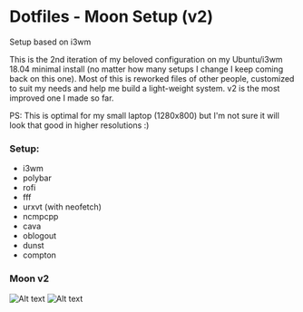 # Dotfiles - Moon Setup (v2)
Setup based on i3wm

This is the 2nd iteration of my beloved configuration on my Ubuntu/i3wm 18.04 minimal install (no matter how many setups I change I keep coming back on this one). Most of this is reworked files of other people, customized to suit my needs and help me build a light-weight system. v2 is the most improved one I made so far.

PS: This is optimal for my small laptop (1280x800) but I'm not sure it will look that good in higher resolutions :)

### Setup:
* i3wm
* polybar
* rofi
* fff
* urxvt (with neofetch)
* ncmpcpp
* cava
* oblogout
* dunst
* compton


### Moon v2

![Alt text](https://raw.githubusercontent.com/boubounokefalos/dotfiles_moon/master/1.png "Title")
![Alt text](https://raw.githubusercontent.com/boubounokefalos/dotfiles_moon/master/2.png "Title")
